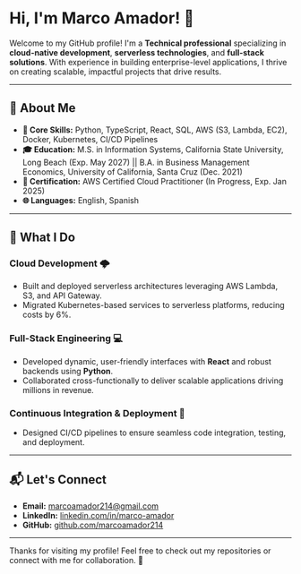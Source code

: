 # Hi, I'm Marco Amador! 👋

Welcome to my GitHub profile! I'm a **Technical professional** specializing in **cloud-native development**, **serverless technologies**, and **full-stack solutions**. With experience in building enterprise-level applications, I thrive on creating scalable, impactful projects that drive results. 

---

## 🚀 About Me

- **🌟 Core Skills:** Python, TypeScript, React, SQL, AWS (S3, Lambda, EC2), Docker, Kubernetes, CI/CD Pipelines
- **🎓 Education:** M.S. in Information Systems, California State University, Long Beach (Exp. May 2027) || B.A. in Business Management Economics, University of California, Santa Cruz (Dec. 2021)
- **📄 Certification:** AWS Certified Cloud Practitioner (In Progress, Exp. Jan 2025)
- **🌐 Languages:** English, Spanish

---

## 🔧 What I Do

### Cloud Development 🌩️
- Built and deployed serverless architectures leveraging AWS Lambda, S3, and API Gateway.
- Migrated Kubernetes-based services to serverless platforms, reducing costs by 6%.

### Full-Stack Engineering 💻
- Developed dynamic, user-friendly interfaces with **React** and robust backends using **Python**.
- Collaborated cross-functionally to deliver scalable applications driving millions in revenue.

### Continuous Integration & Deployment 🔄
- Designed CI/CD pipelines to ensure seamless code integration, testing, and deployment.

---

## 📬 Let's Connect

- **Email:** [marcoamador214@gmail.com](mailto:marcoamador214@gmail.com)
- **LinkedIn:** [linkedin.com/in/marco-amador](https://linkedin.com/in/marco-amador)
- **GitHub:** [github.com/marcoamador214](https://github.com/marcoamador214)

---

Thanks for visiting my profile! Feel free to check out my repositories or connect with me for collaboration. 🚀
